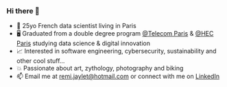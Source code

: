 ### Hi there 👋

- 🥐 25yo French data scientist living in Paris
- 🖥️ Graduated from a double degree program [@Telecom Paris]( https://www.telecom-paris.fr/en/home) & [@HEC Paris]( https://www.hec.edu/en) studying data science & digital innovation
- 📈 Interested in software engineering, cybersecurity, sustainability and other cool stuff...
- 💥 Passionate about art, zythology, photography and biking
- 📫 Email me at remi.jaylet@hotmail.com or connect with me on [LinkedIn](https://www.linkedin.com/in/rémi-jaylet/)
